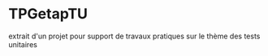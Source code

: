 TPGetapTU
=========

extrait d'un projet pour support de travaux pratiques sur le thème des tests unitaires